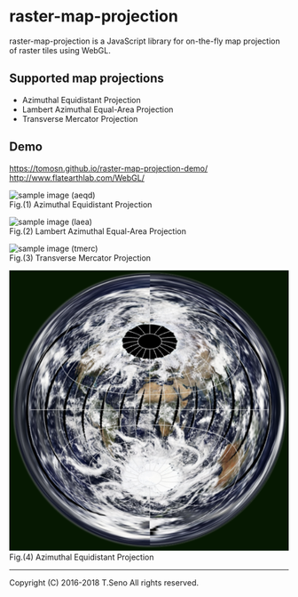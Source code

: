 raster-map-projection
==============
raster-map-projection is a JavaScript library for on-the-fly map projection of raster tiles using WebGL.


Supported map projections
-----
* Azimuthal Equidistant Projection
* Lambert Azimuthal Equal-Area Projection
* Transverse Mercator Projection


Demo
-----
https://tomosn.github.io/raster-map-projection-demo/
http://www.flatearthlab.com/WebGL/

![sample image (aeqd)](docs/sample-aeqd-tokyo.png)  
Fig.(1) Azimuthal Equidistant Projection

![sample image (laea)](docs/sample-laea-tokyo.png)  
Fig.(2) Lambert Azimuthal Equal-Area Projection

![sample image (tmerc)](docs/sample-tmerc-tokyo.png)  
Fig.(3) Transverse Mercator Projection

![sample image (aeqd)](docs/aeqd-MODIS-00.png)  
Fig.(4) Azimuthal Equidistant Projection

----
Copyright (C) 2016-2018 T.Seno All rights reserved.
